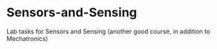# Sensors-and-Sensing
Lab tasks for Sensors and Sensing (another good course, in addition to Mechatronics)
